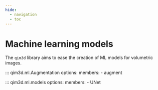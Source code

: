 ```yaml
---
hide:
  - navigation
  - toc
---
```


# Machine learning models

The `qim3d` library aims to ease the creation of ML models for volumetric images.

::: qim3d.ml.Augmentation
    options:
        members:
            - augment

::: qim3d.ml.models
    options:
        members:
            - UNet